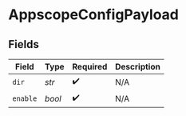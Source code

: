 # AppscopeConfigPayload


## Fields

| Field              | Type               | Required           | Description        |
| ------------------ | ------------------ | ------------------ | ------------------ |
| `dir`              | *str*              | :heavy_check_mark: | N/A                |
| `enable`           | *bool*             | :heavy_check_mark: | N/A                |